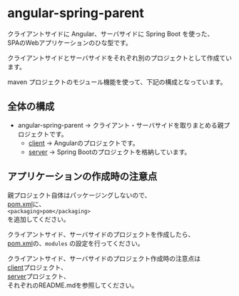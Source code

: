 # angular-spring-parent

クライアントサイドに Angular、サーバサイドに Spring Boot を使った、  
SPAのWebアプリケーションのひな型です。

クライアントサイドとサーバサイドをそれぞれ別のプロジェクトとして作成ています。

maven プロジェクトのモジュール機能を使って、下記の構成となっています。

## 全体の構成

 - angular-spring-parent → クライアント・サーバサイドを取りまとめる親プロジェクトです。
   - [client](client/README.md) → Angularのプロジェクトです。
   - [server](server/README.md) → Spring Bootのプロジェクトを格納しています。

## アプリケーションの作成時の注意点
親プロジェクト自体はパッケージングしないので、  
[pom.xml](pom.xml)に、  
```<packaging>pom</packaging>```  
を追加してください。

クライアントサイド、サーバサイドのプロジェクトを作成したら、  
[pom.xml](pom.xml)の、`modules` の設定を行ってください。

クライアントサイド、サーバサイドのプロジェクト作成時の注意点は  
[client](client/README.md)プロジェクト、  
[server](server/README.md)プロジェクト、  
それぞれのREADME.mdを参照してください。
